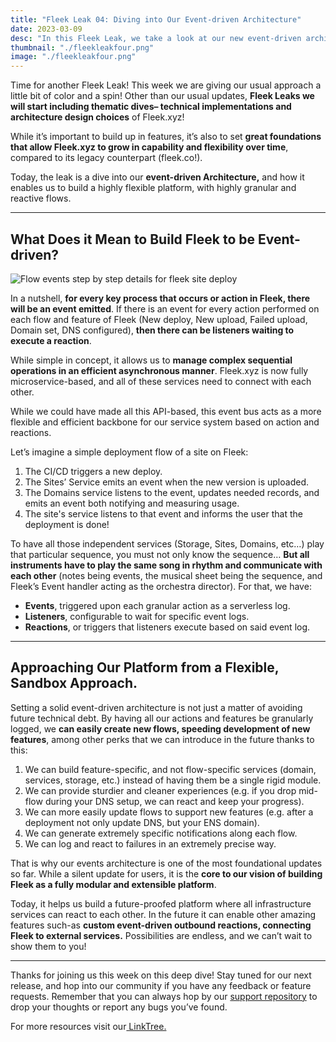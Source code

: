 ```yaml
---
title: "Fleek Leak 04: Diving into Our Event-driven Architecture"
date: 2023-03-09
desc: "In this Fleek Leak, we take a look at our new event-driven architecture, and how it enables Fleek's long term expansibility."
thumbnail: "./fleekleakfour.png"
image: "./fleekleakfour.png"
---
```


Time for another Fleek Leak! This week we are giving our usual approach a little bit of color and a spin! Other than our usual updates, **Fleek Leaks we will start including thematic dives– technical implementations and architecture design choices** of Fleek.xyz!

While it’s important to build up in features, it’s also to set **great foundations that allow Fleek.xyz to grow in capability and flexibility over time**, compared to its legacy counterpart (fleek.co!).

Today, the leak is a dive into our **event-driven Architecture,** and how it enables us to build a highly flexible platform, with highly granular and reactive flows.

***

## What Does it Mean to Build Fleek to be Event-driven?

![Flow events step by step details for fleek site deploy](https://storage.fleek.ooo/27a60cdd-37d3-480c-ae88-3ad4ca886b13-bucket/imgs/flow-events.png)

In a nutshell, **for every key process that occurs or action in Fleek, there will be an event emitted**. If there is an event for every action performed on each flow and feature of Fleek (New deploy, New upload, Failed upload, Domain set, DNS configured), **then there can be listeners waiting to execute a reaction**.

While simple in concept, it allows us to **manage complex sequential operations in an efficient asynchronous manner**. Fleek.xyz is now fully microservice-based, and all of these services need to connect with each other. 

While we could have made all this API-based, this event bus acts as a more flexible and efficient backbone for our service system based on action and reactions.

Let’s imagine a simple deployment flow of a site on Fleek:

1. The CI/CD triggers a new deploy.
2. The Sites’ Service emits an event when the new version is uploaded.
3. The Domains service listens to the event, updates needed records, and emits an event both notifying and measuring usage.
4. The site's service listens to that event and informs the user that the deployment is done!

To have all those independent services (Storage, Sites, Domains, etc…) play that particular sequence, you must not only know the sequence… **But all instruments have to play the same song in rhythm and communicate with each other** (notes being events, the musical sheet being the sequence, and Fleek’s Event handler acting as the orchestra director). For that, we have:

* **Events**, triggered upon each granular action as a serverless log.
* **Listeners**, configurable to wait for specific event logs.
* **Reactions**, or triggers that listeners execute based on said event log.

***

## Approaching Our Platform from a Flexible, Sandbox Approach.

Setting a solid event-driven architecture is not just a matter of avoiding future technical debt. By having all our actions and features be granularly logged, we **can easily create new flows, speeding development of new features**, among other perks that we can introduce in the future thanks to this:

1. We can build feature-specific, and not flow-specific services (domain, services, storage, etc.) instead of having them be a single rigid module.
2. We can provide sturdier and cleaner experiences (e.g. if you drop mid-flow during your DNS setup, we can react and keep your progress).
3. We can more easily update flows to support new features (e.g. after a deployment not only update DNS, but your ENS domain).
4. We can generate extremely specific notifications along each flow.
5. We can log and react to failures in an extremely precise way.

That is why our events architecture is one of the most foundational updates so far. While a silent update for users, it is the **core to our vision of building Fleek as a fully modular and extensible platform**. 

Today, it helps us build a future-proofed platform where all infrastructure services can react to each other. In the future it can enable other amazing features such-as **custom event-driven outbound reactions, connecting Fleek to external services.** Possibilities are endless, and we can’t wait to show them to you!

***

Thanks for joining us this week on this deep dive! Stay tuned for our next release, and hop into our community if you have any feedback or feature requests. Remember that you can always hop by our [support repository](https://github.com/fleekxyz/fleekxyz-support/) to drop your thoughts or report any bugs you’ve found.

For more resources visit our[ LinkTree.](https://linktr.ee/fleek)
